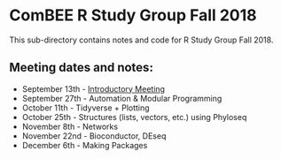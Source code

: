 # ComBEE R Study Group Fall 2018

This sub-directory contains notes and code for R Study Group Fall 2018. 

## Meeting dates and notes:  
 * September 13th - [Introductory Meeting](2018-09-13.md)
 * September 27th - Automation & Modular Programming
 * October 11th - Tidyverse + Plotting 
 * October 25th - Structures (lists, vectors, etc.) using Phyloseq
 * November 8th - Networks
 * November 22nd - Bioconductor, DEseq
 * December 6th - Making Packages

